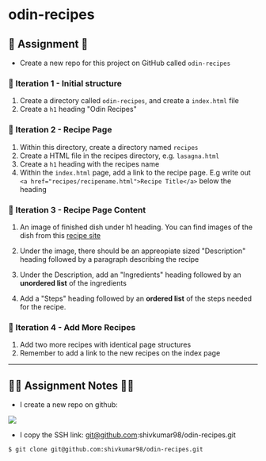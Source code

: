 # odin-recipes

## 📜 Assignment 📜

* Create a new repo for this project on GitHub called `odin-recipes`

### 🔴 Iteration 1 - Initial structure

1) Create a directory called `odin-recipes`, and create a `index.html` file
2) Create a `h1` heading "Odin Recipes"

### 🔴 Iteration 2 - Recipe Page

1) Within this directory, create a directory named `recipes`
2) Create a HTML file in the recipes directory, e.g. `lasagna.html`
3) Create a `h1` heading with the recipes name
4) Within the `index.html` page, add a link to the recipe page. E.g write out `<a href="recipes/recipename.html">Recipe Title</a>` below the heading

### 🔴 Iteration 3 - Recipe Page Content

1) An image of finished dish under h1 heading. You can find images of the dish from this [recipe site](https://www.allrecipes.com/)

2) Under the image, there should be an appreopiate sized "Description" heading followed by a paragraph describing the recipe

3) Under the Description, add an "Ingredients" heading followed by an **unordered list** of the ingredients

4) Add a "Steps" heading followed by an **ordered list** of the steps needed for the recipe.

### 🔴 Iteration 4 - Add More Recipes

1) Add two more recipes with identical page structures
2) Remember to add a link to the new recipes on the index page

<hr>

## 👨‍💻 Assignment Notes 👨‍💻

* I create a new repo on github:

![](2023-06-07-14-29-38.png)

* I copy the SSH link: git@github.com:shivkumar98/odin-recipes.git

```sh
$ git clone git@github.com:shivkumar98/odin-recipes.git
```